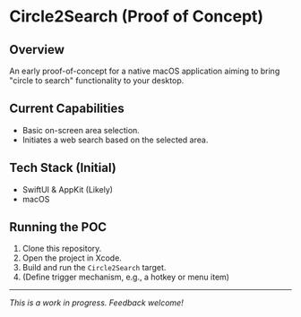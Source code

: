 # Circle2Search (Proof of Concept)

## Overview

An early proof-of-concept for a native macOS application aiming to bring "circle to search" functionality to your desktop.

## Current Capabilities

*   Basic on-screen area selection.
*   Initiates a web search based on the selected area.

## Tech Stack (Initial)

*   SwiftUI & AppKit (Likely)
*   macOS

## Running the POC

1.  Clone this repository.
2.  Open the project in Xcode.
3.  Build and run the `Circle2Search` target.
4.  (Define trigger mechanism, e.g., a hotkey or menu item)

---

*This is a work in progress. Feedback welcome!*